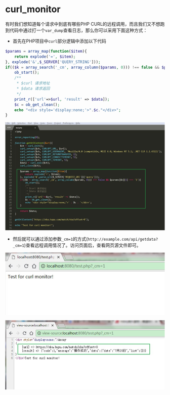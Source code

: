 # curl_monitor

有时我们想知道每个请求中到底有哪些PHP CURL的远程调用，而且我们又不想跑到代码中通过打一个`var_dump`查看日志，那么你可以采用下面这种方式：

+ 首先在PHP项目中`curl`部分逻辑中添加以下代码

```php
$params = array_map(function($item){
    return explode('=', $item);
}, explode('&',$_SERVER['QUERY_STRING']));
if(($k = array_search('_cm', array_column($params, 0))) !== false && $params[$k][1] === '1'){
    ob_start();
    /**
     * $curl 请求地址
     * $data 请求返回
     */
    print_r(['url'=>$url, 'result' => $data]);
    $c = ob_get_clean();
    echo "<div style='display:none;'>".$c."</div>";
}
```

![curl_monitor](curl_monitor.jpg "curl_monitor")

+ 然后就可以通过添加参数`_cm=1`的方式(`http://example.com/api/getdata?_cm=1`)查看远程调用情况了。访问页面后，查看网页源文件即可。

![页面](curl_monitor_page.jpg "页面")

![网页源文件](curl_monitor_view_source.jpg "网页源文件")
